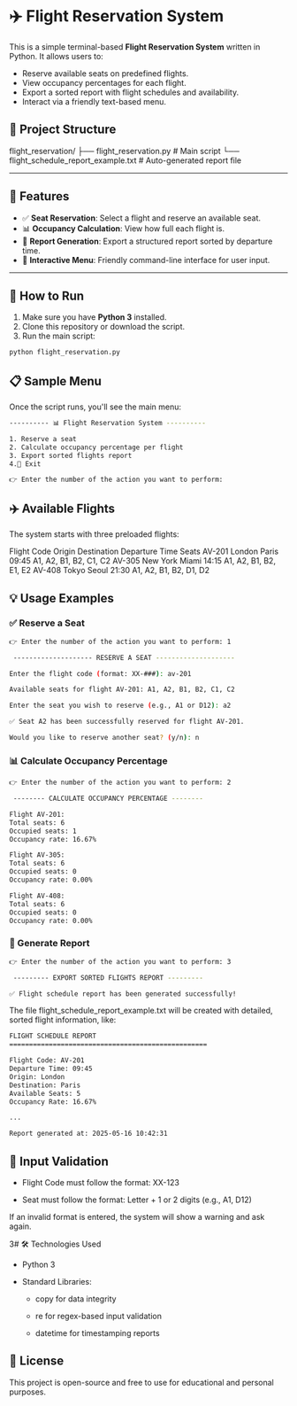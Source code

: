 # ✈️ Flight Reservation System

This is a simple terminal-based **Flight Reservation System** written in Python. It allows users to:

- Reserve available seats on predefined flights.
- View occupancy percentages for each flight.
- Export a sorted report with flight schedules and availability.
- Interact via a friendly text-based menu.

## 📁 Project Structure

flight_reservation/
├── flight_reservation.py # Main script
└── flight_schedule_report_example.txt # Auto-generated report file

---

## 🧰 Features

- ✅ **Seat Reservation**: Select a flight and reserve an available seat.
- 📊 **Occupancy Calculation**: View how full each flight is.
- 📝 **Report Generation**: Export a structured report sorted by departure time.
- 💬 **Interactive Menu**: Friendly command-line interface for user input.

---

## 🚀 How to Run

1. Make sure you have **Python 3** installed.
2. Clone this repository or download the script.
3. Run the main script:

```bash
python flight_reservation.py
```

## 📋 Sample Menu

Once the script runs, you'll see the main menu:

```bash
---------- 📊 Flight Reservation System ----------

1. Reserve a seat
2. Calculate occupancy percentage per flight
3. Export sorted flights report
4.🚪 Exit

👉 Enter the number of the action you want to perform:
```

## ✈️ Available Flights

The system starts with three preloaded flights:

Flight Code	Origin	Destination	Departure Time	Seats
AV-201	London	Paris	09:45	A1, A2, B1, B2, C1, C2
AV-305	New York	Miami	14:15	A1, A2, B1, B2, E1, E2
AV-408	Tokyo	Seoul	21:30	A1, A2, B1, B2, D1, D2

## 💡 Usage Examples

### ✅ Reserve a Seat

```bash
👉 Enter the number of the action you want to perform: 1

 -------------------- RESERVE A SEAT --------------------

Enter the flight code (format: XX-###): av-201

Available seats for flight AV-201: A1, A2, B1, B2, C1, C2

Enter the seat you wish to reserve (e.g., A1 or D12): a2

✅ Seat A2 has been successfully reserved for flight AV-201.

Would you like to reserve another seat? (y/n): n
```

### 📊 Calculate Occupancy Percentage

```bash
👉 Enter the number of the action you want to perform: 2

 -------- CALCULATE OCCUPANCY PERCENTAGE --------

Flight AV-201:
Total seats: 6 
Occupied seats: 1 
Occupancy rate: 16.67%

Flight AV-305:
Total seats: 6 
Occupied seats: 0 
Occupancy rate: 0.00%

Flight AV-408:
Total seats: 6 
Occupied seats: 0 
Occupancy rate: 0.00%
```

### 📝 Generate Report

```bash
👉 Enter the number of the action you want to perform: 3

 --------- EXPORT SORTED FLIGHTS REPORT ---------

✅ Flight schedule report has been generated successfully!
```

The file flight_schedule_report_example.txt will be created with detailed, sorted flight information, like:

```bash
FLIGHT SCHEDULE REPORT
==================================================

Flight Code: AV-201
Departure Time: 09:45
Origin: London
Destination: Paris
Available Seats: 5
Occupancy Rate: 16.67%

...

Report generated at: 2025-05-16 10:42:31
```

## 🧪 Input Validation

- Flight Code must follow the format: XX-123

- Seat must follow the format: Letter + 1 or 2 digits (e.g., A1, D12)

If an invalid format is entered, the system will show a warning and ask again.

3# 🛠️ Technologies Used

- Python 3

- Standard Libraries:

  - copy for data integrity

  - re for regex-based input validation

  - datetime for timestamping reports

## 📜 License

This project is open-source and free to use for educational and personal purposes.
